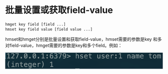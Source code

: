 # 批量设置或获取field-value

```text
hmget key field [field ...]
hmset key field value [field value ...]
```

hmset和hmget分别是批量设置和获取field-value，hmset需要的参数是key 和多对field-value，hmget需要的参数是key和多个field。例如：

![](../../.gitbook/assets/image%20%2883%29.png)

